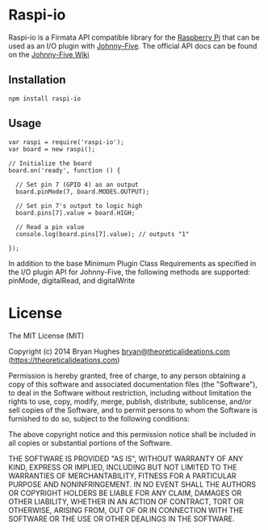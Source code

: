 Raspi-io
========

Raspi-io is a Firmata API compatible library for the [Raspberry Pi](http://www.raspberrypi.org/) that can be used as an I/O plugin with [Johnny-Five](https://github.com/rwaldron/johnny-five). The official API docs can be found on the [Johnny-Five Wiki](https://github.com/rwaldron/johnny-five/wiki/IO-Plugins)

## Installation

```
npm install raspi-io
```

## Usage

```
var raspi = require('raspi-io');
var board = new raspi();

// Initialize the board
board.on('ready', function () {

  // Set pin 7 (GPIO 4) as an output
  board.pinMode(7, board.MODES.OUTPUT);

  // Set pin 7's output to logic high
  board.pins[7].value = board.HIGH;

  // Read a pin value
  console.log(board.pins[7].value); // outputs "1"

});
```

In addition to the base Minimum Plugin Class Requirements as specified in the I/O plugin API for Johnny-Five, the following methods are supported: pinMode, digitalRead, and digitalWrite

License
=======

The MIT License (MIT)

Copyright (c) 2014 Bryan Hughes bryan@theoreticalideations.com (https://theoreticalideations.com)

Permission is hereby granted, free of charge, to any person obtaining a copy
of this software and associated documentation files (the "Software"), to deal
in the Software without restriction, including without limitation the rights
to use, copy, modify, merge, publish, distribute, sublicense, and/or sell
copies of the Software, and to permit persons to whom the Software is
furnished to do so, subject to the following conditions:

The above copyright notice and this permission notice shall be included in
all copies or substantial portions of the Software.

THE SOFTWARE IS PROVIDED "AS IS", WITHOUT WARRANTY OF ANY KIND, EXPRESS OR
IMPLIED, INCLUDING BUT NOT LIMITED TO THE WARRANTIES OF MERCHANTABILITY,
FITNESS FOR A PARTICULAR PURPOSE AND NONINFRINGEMENT. IN NO EVENT SHALL THE
AUTHORS OR COPYRIGHT HOLDERS BE LIABLE FOR ANY CLAIM, DAMAGES OR OTHER
LIABILITY, WHETHER IN AN ACTION OF CONTRACT, TORT OR OTHERWISE, ARISING FROM,
OUT OF OR IN CONNECTION WITH THE SOFTWARE OR THE USE OR OTHER DEALINGS IN
THE SOFTWARE.